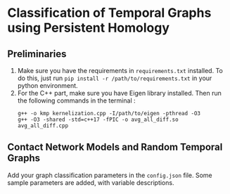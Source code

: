 # Classification of Temporal Graphs using Persistent Homology

## Preliminaries

1. Make sure you have the requirements in `requirements.txt` installed. To do this, just run `pip install -r /path/to/requirements.txt` in your python environment.
2. For the C++ part, make sure you have Eigen library installed. Then run the following commands in the terminal :
   ```
   g++ -o kmp kernelization.cpp -I/path/to/eigen -pthread -O3
   g++ -O3 -shared -std=c++17 -fPIC -o avg_all_diff.so avg_all_diff.cpp
   ```

## Contact Network Models and Random Temporal Graphs

Add your graph classification parameters in the `config.json` file. Some sample parameters are added, with variable descriptions.
